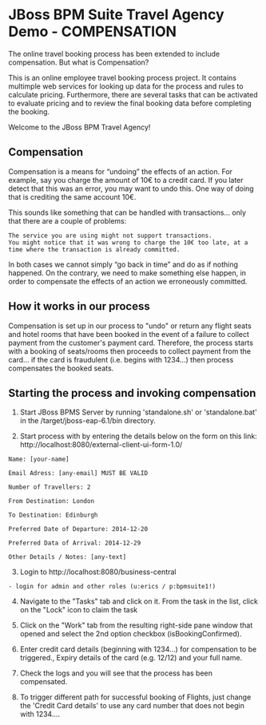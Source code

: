 JBoss BPM Suite Travel Agency Demo - COMPENSATION
==================================================
The online travel booking process has been extended to include compensation. But what is Compensation?

This is an online employee travel booking process project. It contains multimple web services for looking up data for the process
and rules to calculate pricing. Furthermore, there are several tasks that can be activated to evaluate pricing and to review the
final booking data before completing the booking.

Welcome to the JBoss BPM Travel Agency!


Compensation
-------------
Compensation is a means for “undoing” the effects of an action. For example, say you charge the amount of 10€ to a credit card. If you later detect that this was an error, you may want to undo this. One way of doing that is crediting the same account 10€.

This sounds like something that can be handled with transactions... only that there are a couple of problems:

    The service you are using might not support transactions.
    You might notice that it was wrong to charge the 10€ too late, at a time where the transaction is already committed.

In both cases we cannot simply “go back in time” and do as if nothing happened. On the contrary, we need to make something else happen, in order to compensate the effects of an action we erroneously committed.

How it works in our process
---------------------------
Compensation is set up in our process to "undo" or return any flight seats and hotel rooms that have been booked in the event of a failure to collect payment from the customer's payment card.
Therefore, the process starts with a booking of seats/rooms then proceeds to collect payment from the card... if the card is fraudulent (i.e. begins with 1234...) then process compensates the booked seats.

Starting the process and invoking compensation
------------------------------------------------
1. Start JBoss BPMS Server by running 'standalone.sh' or 'standalone.bat' in the <path-to-project>/target/jboss-eap-6.1/bin directory.
  
2. Start process with by entering the details below on the form on this link: http://localhost:8080/external-client-ui-form-1.0/

  ```
  Name: [your-name]

  Email Adress: [any-email] MUST BE VALID

  Number of Travellers: 2

  From Destination: London

  To Destination: Edinburgh

  Preferred Date of Departure: 2014-12-20

  Preferred Data of Arrival: 2014-12-29

  Other Details / Notes: [any-text]
  ```

3. Login to http://localhost:8080/business-central

  ```
  - login for admin and other roles (u:erics / p:bpmsuite1!)
  ```

4. Navigate to the "Tasks" tab and click on it. From the task in the list, click on the "Lock" icon to claim the task

5. Click on the "Work" tab from the resulting right-side pane window that opened and select the 2nd option checkbox (isBookingConfirmed).

6. Enter credit card details (beginning with 1234...) for compensation to be triggered., Expiry details of the card (e.g. 12/12) and your full name.

7. Check the logs and you will see that the process has been compensated.


8. To trigger different path for successful booking of Flights, just change the 'Credit Card details' to use any card number that does not begin with 1234....
